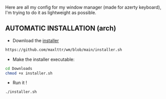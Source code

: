 Here are all my config for my window manager (made for azerty keyboard), I'm trying to do it as lightweight as possible.

## AUTOMATIC INSTALLATION (arch)
<div/>




- Download the [installer](https://github.com/maxlttr/wm/blob/main/installer.sh) 
```sh
https://github.com/maxlttr/wm/blob/main/installer.sh
```
- Make the installer executable:
```sh
cd Downloads
chmod +x installer.sh
```
- Run it !
```sh
./installer.sh
```
  


